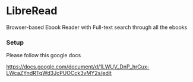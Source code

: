 # LibreRead
Browser-based Ebook Reader with Full-text search through all the ebooks

### Setup
  Please follow this google docs
  
 https://docs.google.com/document/d/1LWUV_DnP_hrCux-LWcaZYndRTqWd3JcPUOCck3vMY2s/edit
